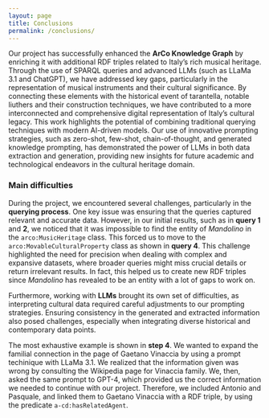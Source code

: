 ```yaml
---
layout: page
title: Conclusions
permalink: /conclusions/
---
```


Our project has successfully enhanced the **ArCo Knowledge Graph** by enriching it with additional RDF triples related to Italy’s rich musical heritage. Through the use of SPARQL queries and advanced LLMs (such as LLaMa 3.1 and ChatGPT), we have addressed key gaps, particularly in the representation of musical instruments and their cultural significance. By connecting these elements with the historical event of tarantella, notable liuthers and their construction techniques, we have contributed to a more interconnected and comprehensive digital representation of Italy’s cultural legacy. This work highlights the potential of combining traditional querying techniques with modern AI-driven models. Our use of innovative prompting strategies, such as zero-shot, few-shot, chain-of-thought, and generated knowledge prompting, has demonstrated the power of LLMs in both data extraction and generation, providing new insights for future academic and technological endeavors in the cultural heritage domain. 

### Main difficulties
During the project, we encountered several challenges, particularly in the **querying process**. One key issue was ensuring that the queries captured relevant and accurate data. However, in our initial results, such as in **query 1** and **2**, we noticed that it was impossible to find the entity of *Mandolino* in the `arco:MusicHeritage` class. This forced us to move to the `arco:MovableCulturalProperty` class as shown in **query 4**. This challenge highlighted the need for precision when dealing with complex and expansive datasets, where broader queries might miss crucial details or return irrelevant results. In fact, this helped us to create new RDF triples since *Mandolino* has revealed to be an entity with a lot of gaps to work on.

Furthermore, working with **LLMs** brought its own set of difficulties, as interpreting cultural data required careful adjustments to our prompting strategies. Ensuring consistency in the generated and extracted information also posed challenges, especially when integrating diverse historical and contemporary data points. 

The most exhaustive example is shown in **step 4**. We wanted to expand the familial connection in the page of Gaetano Vinaccia by using a prompt techinique with LLaMa 3.1. We realized that the information given was wrong by consulting the Wikipedia page for Vinaccia family. We, then, asked the same prompt to GPT-4, which provided us the correct information we needed to continue with our project. Therefore, we included Antonio and Pasquale, and linked them to Gaetano Vinaccia with a RDF triple, by using the predicate `a-cd:hasRelatedAgent`.
